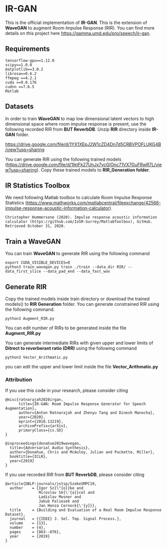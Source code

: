 # IR-GAN

This is the official implementation of **IR-GAN**. This is the extension of **WaveGAN** to augment Room Impulse Response (RIR). You can find more details on this project here https://gamma.umd.edu/pro/speech/ir-gan.



## Requirements

```
tensorflow-gpu==1.12.0
scipy==1.0.0
matplotlib==3.0.2
librosa==0.6.2
ffmpeg ==4.2.1
cuda ==9.0.176
cudnn ==7.6.5
Matlab
```

## Datasets

In order to train **WaveGAN** to map low dimensional latent vectors to high dimensional space where room impulse response is present, use the following recorded RIR from **BUT ReverbDB**. Unzip **RIR** directory inside **IR-GAN** folder.

https://drive.google.com/file/d/1YX1XEpJ2W1cZD4Dn7d5CRBVPOFLUKG4B/view?usp=sharing


You can generate RIR using the following trained models (https://drive.google.com/file/d/1IktFk27UnJx7ycGlOnc71VX7GuFRwR7L/view?usp=sharing). Copy these trained models to **RIR_Generation folder**.

## IR Statistics Toolbox

We need following Matlab toolbox to calculate Room Impulse Response Statistics (https://www.mathworks.com/matlabcentral/fileexchange/42566-impulse-response-acoustic-information-calculator).

```
Christopher Hummersone (2020). Impulse response acoustic information calculator (https://github.com/IoSR-Surrey/MatlabToolbox), GitHub. Retrieved October 31, 2020.
```

## Train a WaveGAN

You can train **WaveGAN** to generate RIR using the following command

```
export CUDA_VISIBLE_DEVICES=0
python3 train_wavegan.py train ./train --data_dir RIR/ --data_first_slice --data_pad_end --data_fast_wav
```
## Generate RIR

Copy the trained models inside train directory or download the trained models() to **RIR Generation** folder. You can generate constrained RIR using the following command. 


```
python3 Augment_RIR.py
```

You can edit number of RIRs to be generated inside the file **Augment_RIR.py**

You can generate intermediate RIRs with given upper and lower limits of **Ditrect to reverberant ratio (DRR)** using the following command

```
python3 Vector_Arithmatic.py
```
you can edit the upper and lower limit inside the file **Vector_Arithmatic.py**


### Attribution

If you use this code in your research, please consider citing

```
@misc{ratnarajah2020irgan,
      title={IR-GAN: Room Impulse Response Generator for Speech Augmentation}, 
      author={Anton Ratnarajah and Zhenyu Tang and Dinesh Manocha},
      year={2020},
      eprint={2010.13219},
      archivePrefix={arXiv},
      primaryClass={cs.SD}
}
```

```
@inproceedings{donahue2019wavegan,
  title={Adversarial Audio Synthesis},
  author={Donahue, Chris and McAuley, Julian and Puckette, Miller},
  booktitle={ICLR},
  year={2019}
}
```

If you use recorded RIR from **BUT ReverbDB**, please consider citing
```
@article{DBLP:journals/jstsp/SzokeSMPC19,
  author    = {Igor Sz{\"{o}}ke and
               Miroslav Sk{\'{a}}cel and
               Ladislav Mosner and
               Jakub Paliesek and
               Jan Honza Cernock{\'{y}}},
  title     = {Building and Evaluation of a Real Room Impulse Response Dataset},
  journal   = {{IEEE} J. Sel. Top. Signal Process.},
  volume    = {13},
  number    = {4},
  pages     = {863--876},
  year      = {2019}
}
```



